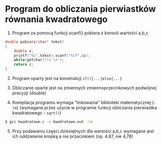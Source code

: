 # Program do obliczania pierwiastków równania kwadratowego

1. Program za pomocą funkcji scanf() pobiera z konsoli wartości a,b,c

```c
double pobierz(char* tekst)
{
	double z;
	printf("%s",tekst);scanf("%lf",&z);
	while(getchar()!='\n');
	return z;
}
```

2. Program oparty jest na konstrukcji `if(){...}else{...}`

3. Obliczanie oparte jest na zmiennych zmiennoprzecinkowych podwójnej precyzji (double)

4. Kompilacja programu wymaga "linkowania" biblioteki matematycznej (`-lm`) (wymagane przez użycie w programie funkcji obliczania pierwiastka kwadratowego - `sqrt()`)

```sh
$ gcc kwadratowe.c -o kwadratowe.out -lm
```

5. Przy podawaniu części dziesiętnych dla wartości a,b,c wymagane jest ich oddzielenie kropką a nie przecinkiem (np. 4.87, nie 4,78)
